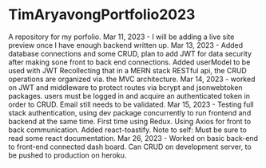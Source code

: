 # TimAryavongPortfolio2023
A repository for my porfolio.
Mar 11, 2023 - I will be adding a live site preview once I have enough backend written up.
Mar 13, 2023 - Added database connections and some CRUD, plan to add JWT for data security after making sone front to back end connections. 
Added userModel to be used with JWT
Recollecting that in a MERN stack RESTful api, the CRUD operations are organized via. the MVC architecture.
Mar 14, 2023 - worked on JWT and middleware to protect routes via bcrypt and jsonwebtoken packages. users must be logged in and acquire an authenticated token in order to CRUD. Email still needs to be validated.
Mar 15, 2023 - Testing full stack authentication, using dev package concurrently to run frontend and backend at the same time. First time using Redux. Using Axios for front to back communication. Added react-toastify. Note to self: Must be sure to read some react documentation.
Mar 26, 2023 - Worked on basic back-end to front-end connected dash board. Can CRUD on development server, to be pushed to production on heroku.